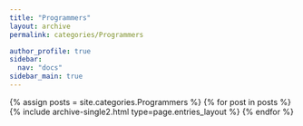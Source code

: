 ```yaml
---
title: "Programmers"
layout: archive
permalink: categories/Programmers

author_profile: true
sidebar:
  nav: "docs"
sidebar_main: true
---
```


{% assign posts = site.categories.Programmers %}
{% for post in posts %}
  {% include archive-single2.html type=page.entries_layout %}
{% endfor %}